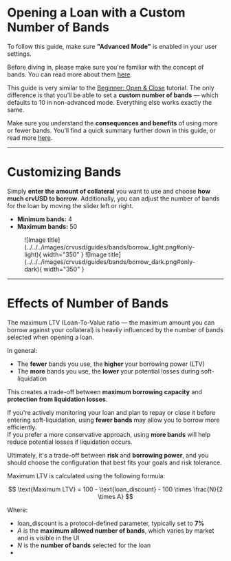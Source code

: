 <h1>Opening a Loan with a Custom Number of Bands</h1>

To follow this guide, make sure **"Advanced Mode"** is enabled in your user settings.

Before diving in, please make sure you're familiar with the concept of bands. You can read more about them [here](../../advanced-liquidation.md#bands-n).

This guide is very similar to the [Beginner: Open & Close](./open-and-close.md) tutorial. The only difference is that you’ll be able to set a **custom number of bands** — which defaults to 10 in non-advanced mode. Everything else works exactly the same.

Make sure you understand the **consequences and benefits** of using more or fewer bands. You’ll find a quick summary further down in this guide, or read more [here](../../advanced-liquidation.md#bands-n).

---

# **Customizing Bands**

Simply **enter the amount of collateral** you want to use and choose **how much crvUSD to borrow**. Additionally, you can adjust the number of bands for the loan by moving the slider left or right.

- **Minimum bands:** 4  
- **Maximum bands:** 50

<figure markdown="span">
  ![Image title](../../../images/crvusd/guides/bands/borrow_light.png#only-light){ width="350" }
  ![Image title](../../../images/crvusd/guides/bands/borrow_dark.png#only-dark){ width="350" }
  <figcaption></figcaption>
</figure>

---

# **Effects of Number of Bands**

The maximum LTV (Loan-To-Value ratio — the maximum amount you can borrow against your collateral) is heavily influenced by the number of bands selected when opening a loan.

In general:

- The **fewer** bands you use, the **higher** your borrowing power (LTV)  
- The **more** bands you use, the **lower** your potential losses during soft-liquidation

This creates a trade-off between **maximum borrowing capacity** and **protection from liquidation losses**.

If you're actively monitoring your loan and plan to repay or close it before entering soft-liquidation, using **fewer bands** may allow you to borrow more efficiently.  
If you prefer a more conservative approach, using **more bands** will help reduce potential losses if liquidation occurs.

Ultimately, it's a trade-off between **risk** and **borrowing power**, and you should choose the configuration that best fits your goals and risk tolerance.


Maximum LTV is calculated using the following formula:

$$
\text{Maximum LTV} = 100 - \text{loan_discount} - 100 \times \frac{N}{2 \times A}
$$

Where:

- $\text{loan_discount}$ is a protocol-defined parameter, typically set to **7%**
- $A$ is the **maximum allowed number of bands**, which varies by market and is visible in the UI
- $N$ is the **number of bands** selected for the loan
- 